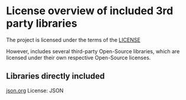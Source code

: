 # License overview of included 3rd party libraries

The project is licensed under the terms of the [LICENSE](LICENSE)

However, includes several third-party Open-Source libraries, which are licensed under their own respective Open-Source licenses.

## Libraries directly included

[json.org](https://github.com/stleary/JSON-java)
License: JSON
